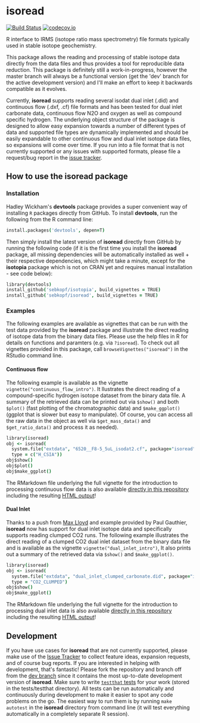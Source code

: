 isoread
=======
[![Build Status](https://travis-ci.org/sebkopf/isoread.svg)](https://travis-ci.org/sebkopf/isoread)
[![codecov.io](https://codecov.io/github/sebkopf/isoread/coverage.svg?branch=master)](https://codecov.io/github/sebkopf/isoread?branch=master)

R interface to IRMS (isotope ratio mass spectrometry) file formats typically used in stable isotope geochemistry. 

This package allows the reading and processing of stable isotope data directly from the data files and thus provides a tool for reproducible data reduction. This package is definitely still a work-in-progress, however the master branch will always be a functional version (get the 'dev' branch for the active development version) and I'll make an effort to keep it backwards compatible as it evolves. 

Currently, **isoread** supports reading several isodat dual inlet (.did) and continuous flow (.dxf, .cf) file formats and has been tested for dual inlet carbonate data, continuous flow N2O and oxygen as well as compound specific hydrogen. The underlying object structure of the package is designed to allow easy expansion towards a number of different types of data and supported file types are dynamically implemented and should be easily expandable to other continuous flow and dual inlet isotope data files, so expansions will come over time. If you run into a file format that is not currently supported or any issues with supported formats, please file a request/bug report in the [issue tracker](https://github.com/sebkopf/isoread/issues).

## How to use the isoread package

### Installation

Hadley Wickham's **devtools** package provides a super convenient way of installing ```R``` packages directly from GitHub. To install **devtools**, run the following from the R command line:
```coffee
install.packages('devtools', depen=T) 
```
Then simply install the latest version of **isoread** directly from GitHub by running the following code (if it is the first time you install the **isoread** package, all missing dependencies will be automatically installed as well + their respective dependencies, which might take a minute, except for the **isotopia** package which is not on CRAN yet and requires manual installation - see code below):
```coffee
library(devtools)
install_github('sebkopf/isotopia', build_vignettes = TRUE) 
install_github('sebkopf/isoread', build_vignettes = TRUE)
```

### Examples

The following examples are available as vignettes that can be run with the test data provided by the **isoread** package and illustrate the direct reading of isotope data from the binary data files. Please use the help files in R for details on functions and paramters (e.g. via ```?isoread```). To check out all vignettes provided in this package, call `browseVignettes("isoread")` in the RStudio command line.

#### Continuous flow

The following example is available as the vignette `vignette("continuous_flow_intro")`. It llustrates the direct reading of a compound-specific hydrogen isotope dataset from the binary data file. A summary of the retrieved data can be printed out via ```$show()``` and both ```$plot()``` (fast plotting of the chromatographic data) and ```$make_ggplot()``` (ggplot that is slower but easy to manipulate). Of course, you can access all the raw data in the object as well via ```$get_mass_data()``` and ```$get_ratio_data()``` and process it as needed). 

```coffee
library(isoread)
obj <- isoread(
  system.file("extdata", "6520__F8-5_5uL_isodat2.cf", package="isoread"), 
  type = c("H_CSIA"))
obj$show()
obj$plot()
obj$make_ggplot()
```

The RMarkdown file underlying the full vignette for the introduction to processing continuous flow data is also available [directly in this repository](vignettes/continuous_flow_intro.Rmd) including the resulting [HTML output](https://rawgit.com/sebkopf/isoread/master/inst/doc/continuous_flow_intro.html)!

#### Dual Inlet

Thanks to a push from [Max Lloyd](https://github.com/maxmansaxman) and example provided by Paul Gauthier, **isoread** now has support for dual inlet isotope data and specifically supports reading clumped CO2 runs. The following example illustrates the direct reading of a clumped CO2 dual inlet dataset from the binary data file and is available as the vignette `vignette("dual_inlet_intro")`, It also prints out a summary of the retrieved data via ```$show()``` and ```$make_ggplot()```. 

```coffee
library(isoread)
obj <- isoread(
  system.file("extdata", "dual_inlet_clumped_carbonate.did", package="isoread"), 
  type = "CO2_CLUMPED")
obj$show()
obj$make_ggplot()
```

The RMarkdown file underlying the full vignette for the introduction to processing dual inlet data is also available [directly in this repository](vignettes/dual_inlet_intro.Rmd) including the resulting [HTML output](https://rawgit.com/sebkopf/isoread/master/inst/doc/dual_inlet_intro.html)!

## Development

If you have use cases for **isoread** that are not currently supported, please make use of the [Issue Tracker](https://github.com/sebkopf/isoread/issues) to collect feature ideas, expansion requests, and of course bug reports. If you are interested in helping with development, that's fantastic! Please fork the repository and branch off from the [dev branch](https://github.com/sebkopf/isoread/tree/dev) since it contains the most up-to-date development version of **isoread**. Make sure to write [```testthat``` tests](http://r-pkgs.had.co.nz/tests.html) for your work (stored in the tests/testthat directory). All tests can be run automatically and continuously during development to make it easier to spot any code problems on the go. The easiest way to run them is by running ```make autotest``` in the **isoread** directory from command line (it will test everything automatically in a completely separate R session).
